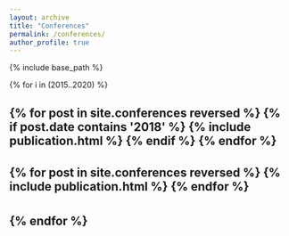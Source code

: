 ```yaml
---
layout: archive
title: "Conferences"
permalink: /conferences/
author_profile: true
---
```


<!-- {% if site.author.googlescholar %}
  You can also find my articles on <u><a href="{{author.googlescholar}}">my Google Scholar profile</a>.</u>
{% endif %} -->

{% include base_path %}


{% for i in (2015..2020) %}
<h2
{{i}}
</h2>
<table>
{% for post in site.conferences reversed %}
  {% if post.date contains '2018' %}
      <tr>{% include publication.html %}</tr>
  {% endif %}
{% endfor %}
</table>

<table>
{% for post in site.conferences reversed %}
  <tr>{% include publication.html %}</tr>
{% endfor %}
</table>

{% endfor %}

